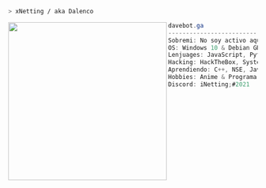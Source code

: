 ```zsh
> xNetting / aka Dalenco
```

<img align="left" src="https://cdn.discordapp.com/attachments/753459740335538272/867577204602961940/cb7fc6466d9994f059eff3361e1deffc.jpg" width="320" /> 

```csharp
davebot.ga
-------------------------
Sobremi: No soy activo aqui en Github asi que no subo todo lo que hago
OS: Windows 10 & Debian GNU/Linux
Lenjuages: JavaScript, Python & PHP
Hacking: HackTheBox, System, Forensics, Wifi & Enterprise
Aprendiendo: C++, NSE, Java, Pentesting Web & SQL
Hobbies: Anime & Programar
Discord: iNetting;#2021
```
